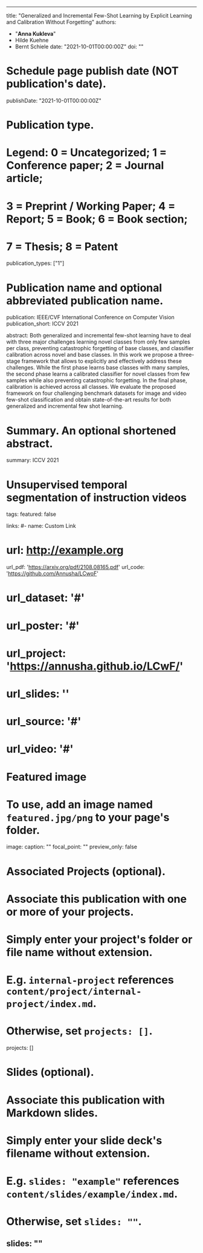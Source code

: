  ---
title: "Generalized and Incremental Few-Shot Learning by Explicit Learning and Calibration Without Forgetting"
authors:
- "**Anna Kukleva**"
- Hilde Kuehne
- Bernt Schiele
date: "2021-10-01T00:00:00Z"
doi: ""

# Schedule page publish date (NOT publication's date).
publishDate: "2021-10-01T00:00:00Z"

# Publication type.
# Legend: 0 = Uncategorized; 1 = Conference paper; 2 = Journal article;
# 3 = Preprint / Working Paper; 4 = Report; 5 = Book; 6 = Book section;
# 7 = Thesis; 8 = Patent
publication_types: ["1"]

# Publication name and optional abbreviated publication name.
publication: IEEE/CVF International Conference on Computer Vision 
publication_short: ICCV 2021

abstract: Both generalized and incremental few-shot learning have to deal with three major challenges learning novel classes from only few samples per class, preventing catastrophic forgetting of base classes, and classifier calibration across novel and base classes. In this work we propose a three-stage framework that allows to explicitly and effectively address these challenges. While the first phase learns base classes with many samples, the second phase learns a calibrated classifier for novel classes from few samples while also preventing catastrophic forgetting. In the final phase, calibration is achieved across all classes. We evaluate the proposed framework on four challenging benchmark datasets for image and video few-shot classification and obtain state-of-the-art results for both generalized and incremental few shot learning. 

# Summary. An optional shortened abstract.
summary: ICCV 2021 
# Unsupervised temporal segmentation of instruction videos
tags:
featured: false

links:
#- name: Custom Link
#  url: http://example.org
url_pdf: 'https://arxiv.org/pdf/2108.08165.pdf'
url_code: 'https://github.com/Annusha/LCwoF'
# url_dataset: '#'
# url_poster: '#'
# url_project: 'https://annusha.github.io/LCwF/'
# url_slides: ''
# url_source: '#'
# url_video: '#'

# Featured image
# To use, add an image named `featured.jpg/png` to your page's folder. 
image:
  caption: ""
  focal_point: ""
  preview_only: false

# Associated Projects (optional).
#   Associate this publication with one or more of your projects.
#   Simply enter your project's folder or file name without extension.
#   E.g. `internal-project` references `content/project/internal-project/index.md`.
#   Otherwise, set `projects: []`.
projects: []

# Slides (optional).
#   Associate this publication with Markdown slides.
#   Simply enter your slide deck's filename without extension.
#   E.g. `slides: "example"` references `content/slides/example/index.md`.
#   Otherwise, set `slides: ""`.
slides: ""
---


